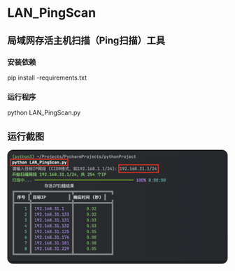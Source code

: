 # LAN_PingScan 
## 局域网存活主机扫描（Ping扫描）工具

### 安装依赖
pip install -requirements.txt

### 运行程序
python LAN_PingScan.py

## 运行截图
![示例图片](example.png)
